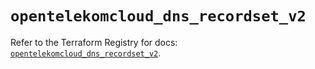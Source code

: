 # `opentelekomcloud_dns_recordset_v2`

Refer to the Terraform Registry for docs: [`opentelekomcloud_dns_recordset_v2`](https://registry.terraform.io/providers/opentelekomcloud/opentelekomcloud/1.36.26/docs/resources/dns_recordset_v2).
